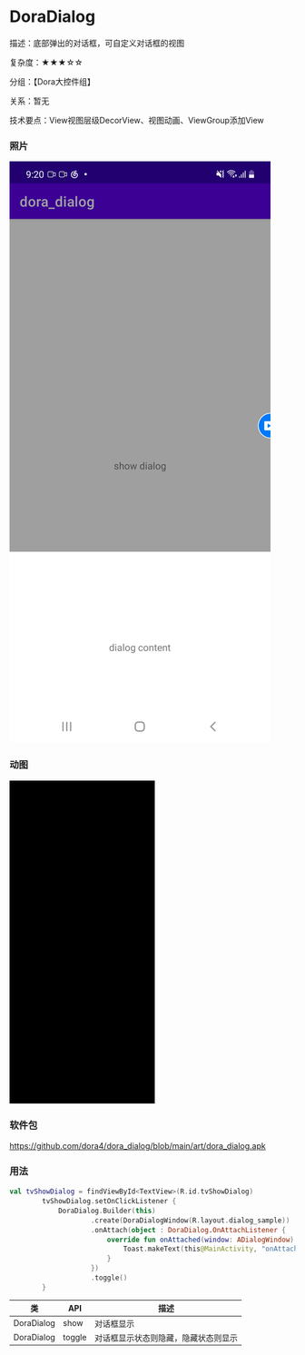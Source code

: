 # DoraDialog

描述：底部弹出的对话框，可自定义对话框的视图

复杂度：★★★☆☆

分组：【Dora大控件组】

关系：暂无

技术要点：View视图层级DecorView、视图动画、ViewGroup添加View

### 照片

![avatar](https://github.com/dora4/dora_dialog/blob/main/art/dora_dialog.jpg)

### 动图

![avatar](https://github.com/dora4/dora_dialog/blob/main/art/dora_dialog.gif)

### 软件包

https://github.com/dora4/dora_dialog/blob/main/art/dora_dialog.apk

### 用法

```kotlin
val tvShowDialog = findViewById<TextView>(R.id.tvShowDialog)
        tvShowDialog.setOnClickListener {
            DoraDialog.Builder(this)
                    .create(DoraDialogWindow(R.layout.dialog_sample))
                    .onAttach(object : DoraDialog.OnAttachListener {
                        override fun onAttached(window: ADialogWindow) {
                            Toast.makeText(this@MainActivity, "onAttached", Toast.LENGTH_SHORT).show()
                        }
                    })
                    .toggle()
        }
```

| 类         | API    | 描述                                 |
| ---------- | ------ | ------------------------------------ |
| DoraDialog | show   | 对话框显示                           |
| DoraDialog | toggle | 对话框显示状态则隐藏，隐藏状态则显示 |
